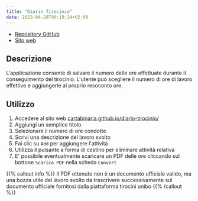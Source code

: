 ```yaml
---
title: "Diario Tirocinio"
date: 2023-04-28T00:19:24+02:00
---
```


- [Repository GitHub](https://github.com/cartabinaria/diario-tirocinio)
- [Sito web](https://cartabinaria.github.io/diario-tirocinio/)

## Descrizione

L'applicazione consente di salvare il numero delle ore effettuate durante il
conseguimento del tirocinio. L'utente può scegliere il numero di ore di lavoro
effettive e aggiungerle al proprio resoconto ore.

## Utilizzo

1. Accedere al sito web [cartabinaria.github.io/diario-tirocinio/](https://cartabinaria.github.io/diario-tirocinio/)
2. Aggiungi un semplice titolo
3. Selezionare il numero di ore condotte
4. Scrivi una descrizione del lavoro svolto
5. Fai clic su `Add` per aggiungere l'attività
6. Utilizza il pulsante a forma di cestino per eliminare attività relativa 
7. E' possibile eventualmente scaricare un PDF delle ore cliccando sul bottone `Scarica PDF` nella scheda `Convert`

{{% callout info %}}
Il PDF ottenuto non è un documento ufficiale valido, ma una bozza utile del lavoro svolto
da trascrivere successivamente sul documento ufficiale fornitosi dalla piattaforma tirocini unibo
{{% /callout %}}
